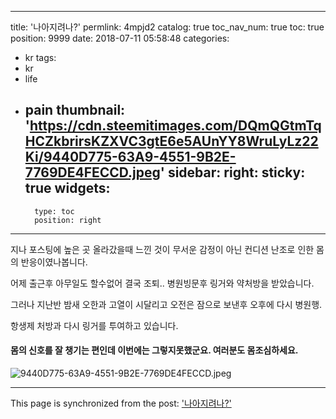 
---
title: '나아지려나?'
permlink: 4mpjd2
catalog: true
toc_nav_num: true
toc: true
position: 9999
date: 2018-07-11 05:58:48
categories:
- kr
tags:
- kr
- life
- pain
thumbnail: 'https://cdn.steemitimages.com/DQmQGtmTqHCZkbrirsKZXVC3gtE6e5AUnYY8WruLyLz22Ki/9440D775-63A9-4551-9B2E-7769DE4FECCD.jpeg'
sidebar:
    right:
        sticky: true
widgets:
    -
        type: toc
        position: right
---


지나 포스팅에 높은 곳 올라갔을때 느낀 것이 무서운 감정이 아닌 컨디션 난조로 인한 몸의 반응이였나봅니다. 

어제 출근후 아무일도 할수없어 결국 조퇴..
병원빙문후 링거와 약처방을 받았습니다.  

그러나 지난반 밤새 오한과 고열이 시달리고 
오전은 잠으로 보낸후 오후에 다시 병원행.

항생제 처방과 다시 링거를 투여하고 있습니다. 

#### 몸의 신호를 잘 챙기는 편인데 이번에는 그렇지못했군요. 여러분도 몸조심하세요. 

![9440D775-63A9-4551-9B2E-7769DE4FECCD.jpeg](https://cdn.steemitimages.com/DQmQGtmTqHCZkbrirsKZXVC3gtE6e5AUnYY8WruLyLz22Ki/9440D775-63A9-4551-9B2E-7769DE4FECCD.jpeg)

- - -

This page is synchronized from the post: ['나아지려나?'](https://steemit.com/@kingbit/4mpjd2)
